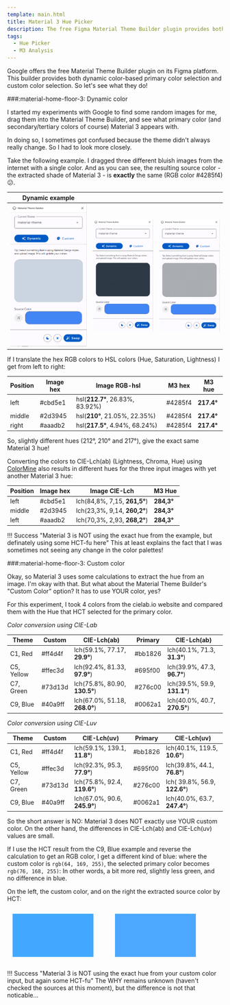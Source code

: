 ```yaml
---
template: main.html
title: Material 3 Hue Picker
description: The free Figma Material Theme Builder plugin provides both dynamic color-based primary color selection and custom color selection. Let's see what they do!
tags:
  - Hue Picker
  - M3 Analysis
---
```

<!-- GT/GMY -->

Google offers the free Material Theme Builder plugin on its Figma platform.
<br>This builder provides both dynamic color-based primary color selection and custom color selection. So let's see what they do!

###:material-home-floor-3: Dynamic color

I started my experiments with Google to find some random images for me, drag them into the Material Theme Builder, and see what primary color (and secondary/tertiary colors of course) Material 3 appears with.

In doing so, I sometimes got confused because the theme didn't always really change. So I had to look more closely.

Take the following example. I dragged three different bluish images from the internet with a single color. And as you can see, the resulting source color - the extracted shade of Material 3 - is **exactly** the same (RGB color \#4285f4) :confused:.

| Dynamic example |||
|---|---|---|
|![mtb-blue-1-png]|![mtb-blue-2-png]|![mtb-blue-3-png]|

If I translate the hex RGB colors to HSL colors (Hue, Saturation, Lightness) I get from left to right:

| Position | Image hex | Image RGB-hsl | M3 hex | M3 hue |
| -------- | --- | --- | ------ | ------ |
| left | \#cbd5e1 | hsl(**212.7°**, 26.83%, 83.92%) | \#4285f4 | **217.4°** |
| middle | \#2d3945 | hsl(**210°**, 21.05%, 22.35%) | \#4285f4 | **217.4°** |
| right | \#aaadb2 | hsl(**217.5°**, 4.94%, 68.24%) | \#4285f4 | **217.4°** |

So, slightly different hues (212°, 210° and 217°), give the exact same Material 3 hue!

Converting the colors to CIE-Lch(ab) (Lightness, Chroma, Hue) using [ColorMine][colormine-url] also results in different hues for the three input images with yet another Material 3 hue:

| Position | Image hex | Image CIE-Lch | M3 Hue |
| -------- | --- | - | ---- |
| left | \#cbd5e1 | lch(84,8%, 7,15, **261,5°**) | **284,3°** |
| middle| \#2d3945 | lch(23,3%, 9,14, **260,2°**) | **284,3°** |
| left | \#aaadb2 | lch(70,3%, 2,93, **268,2°**) | **284,3°** |

!!! Success "Material 3 is NOT using the exact hue from the example, but definately using some HCT-fu here"
    This at least explains the fact that I was sometimes not seeing any change in the color palettes!

###:material-home-floor-3: Custom color

Okay, so Material 3 uses some calculations to extract the hue from an image. I'm okay with that. But what about the Material Theme Builder's "Custom Color" option? It has to use YOUR color, yes?

For this experiment, I took 4 colors from the cielab.io website and compared them with the Hue that HCT selected for the primary color.

_Color conversion using CIE-Lab_

| Theme | Custom | CIE-Lch(ab) | Primary | CIE-Lch(ab)|
| ---- | --- | ------- | ----------- | ------ |
| C1, Red | #ff4d4f <!--255,77,79-->| lch(59.1%, 77.17, **29.9°**) | #bb1826 | lch(40.1%, 71.3, **31.3°**) |
| C5, Yellow| #ffec3d <!--255,236,61-->| lch(92.4%, 81.33, **97.9°**) | #695f00 | lch(39.9%, 47.3, **96.7°**) |
| C7, Green | #73d13d <!--115,209,61--> | lch(75.8%, 80.90, **130.5°**)| #276c00 | lch(39.5%, 59.9, **131.1°**) |
| C9, Blue | #40a9ff <!--64,169,255--> | lch(67.0%, 51.18, **268.0°**) | #0062a1 | lch(40.0%, 40.7, **270.5°**) |

_Color conversion using CIE-Luv_

| Theme | Custom | CIE-Lch(uv) | Primary | CIE-Lch(uv)|
| ---- | --- | ------- | ----------- | ------ |
| C1, Red | #ff4d4f <!--255,77,79-->| lch(59.1%, 139.1, **11.8°**) | #bb1826 | lch(40.1%, 119.5, **10.6°**) |
| C5, Yellow| #ffec3d <!--255,236,61-->| lch(92.3%, 95.3, **77.9°**) | #695f00 | lch(39.8%, 44.1, **76.8°**) |
| C7, Green | #73d13d <!--115,209,61--> | lch(75.8%, 92.4, **119.6°**)| #276c00 | lch( 39.8%, 56.9, **122.6°**) |
| C9, Blue | #40a9ff <!--64,169,255--> | lch(67.0%, 90.6, **245.9°**) | #0062a1 | lch(40.0%, 63.7, **247.4°**) |

So the short answer is NO: Material 3 does NOT exactly use YOUR custom color. On the other hand, the differences in CIE-Lch(ab) and CIE-Lch(uv) values ​​are small. 

If I use the HCT result from the C9, Blue example and reverse the calculation to get an RGB color, I get a different kind of blue: where the custom color is `rgb(64, 169, 255)`, the selected primary color becomes `rgb(76, 168, 255)`: In other words, a bit more red, slightly less green, and no difference in blue.

On the left, the custom color, and on the right the extracted source color by HCT:

<svg viewBox="0 0 400 100" xmlns="http://www.w3.org/2000/svg" width="600px">
  <rect x="10" y="10" height="80" width="150" rx="0" fill="rgb(64, 169, 255)" stroke="var(--md-primary-fg-color--dark)" stroke-width="2"/>
  <rect x="200" y="10"height="80" width="150" rx="0" fill="rgb(76, 168, 255)" stroke="var(--md-primary-fg-color--dark)" stroke-width="2"/>
</svg>

!!! Success "Material 3 is NOT using the exact hue from your custom color input, but again some HCT-fu"
    The WHY remains unknown (haven't checked the sources at this moment), but the difference is not that noticable...

<!--- References to pictures... --->

[mtb-blue-1-png]: ../assets/screenshots/material-theme-builder-blue.png
[mtb-blue-2-png]: ../assets/screenshots/material-theme-builder-blue2.png
[mtb-blue-3-png]: ../assets/screenshots/material-theme-builder-blue3.png

<!--- External links... --->

[colormine-url]: http://colormine.org/color-converter
[css-land-lch-color-picker-url]: https://css.land/lch/
[lea-verou-lch-colors-in-css-url]: https://lea.verou.me/2020/04/lch-colors-in-css-what-why-and-how/
[ndb-lch-colors-url]: https://ninedegreesbelow.com/photography/gimp-srgb-lch-color-palettes.html